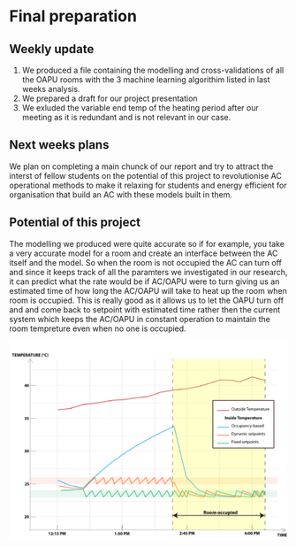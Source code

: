 # Final preparation

## Weekly update

1. We produced a file containing the modelling and cross-validations of all the OAPU rooms with the 3 machine learning algorithim listed in last weeks analysis.
2. We prepared a draft for our project presentation
3. We exluded the variable end temp of the heating period after our meeting as it is redundant and is not relevant in our case.

## Next weeks plans

We plan on completing a main chunck of our report and try to attract the interst of fellow students on the potential of this project to revolutionise AC operational methods to make it relaxing for students and energy efficient for organisation that build an AC with these models built in them.


## Potential of this project 

The modelling we produced were quite accurate so if for example, you take a very accurate model for a room and create an interface between the AC itself and the model. So when the room is not occupied the AC can turn off and since it keeps track of all the paramters we investigated in our research, it can predict what the rate would be if AC/OAPU were to turn giving us an estimated time of how long the AC/OAPU will take to heat up the room when room is occupied. This is really good as it allows us to let the OAPU turn off and and come back to setpoint with estimated time rather then the current system which keeps the AC/OAPU in constant operation to maintain the room tempreture even when no one is occupied.


![Different methods used in AC operation](plots/tempGraph(1).png)
